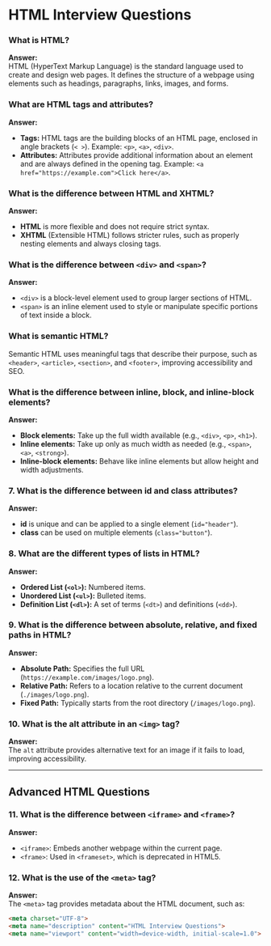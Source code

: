 # HTML Interview Questions

###  What is HTML?
**Answer:**  
HTML (HyperText Markup Language) is the standard language used to create and design web pages. It defines the structure of a webpage using elements such as headings, paragraphs, links, images, and forms.

###  What are HTML tags and attributes?
**Answer:**  
- **Tags:** HTML tags are the building blocks of an HTML page, enclosed in angle brackets (`< >`). Example: `<p>`, `<a>`, `<div>`.
- **Attributes:** Attributes provide additional information about an element and are always defined in the opening tag. Example: `<a href="https://example.com">Click here</a>`.

###  What is the difference between HTML and XHTML?
**Answer:**  
- **HTML** is more flexible and does not require strict syntax.
- **XHTML** (Extensible HTML) follows stricter rules, such as properly nesting elements and always closing tags.

###  What is the difference between `<div>` and `<span>`?
**Answer:**  
- `<div>` is a block-level element used to group larger sections of HTML.
- `<span>` is an inline element used to style or manipulate specific portions of text inside a block.

###  What is semantic HTML?
Semantic HTML uses meaningful tags that describe their purpose, such as `<header>`, `<article>`, `<section>`, and `<footer>`, improving accessibility and SEO.


###  What is the difference between inline, block, and inline-block elements?
**Answer:**  
- **Block elements:** Take up the full width available (e.g., `<div>`, `<p>`, `<h1>`).
- **Inline elements:** Take up only as much width as needed (e.g., `<span>`, `<a>`, `<strong>`).
- **Inline-block elements:** Behave like inline elements but allow height and width adjustments.

### 7. What is the difference between id and class attributes?
**Answer:**  
- **id** is unique and can be applied to a single element (`id="header"`).
- **class** can be used on multiple elements (`class="button"`).

### 8. What are the different types of lists in HTML?
**Answer:**  
- **Ordered List (`<ol>`):** Numbered items.
- **Unordered List (`<ul>`):** Bulleted items.
- **Definition List (`<dl>`):** A set of terms (`<dt>`) and definitions (`<dd>`).

### 9. What is the difference between absolute, relative, and fixed paths in HTML?
**Answer:**  
- **Absolute Path:** Specifies the full URL (`https://example.com/images/logo.png`).
- **Relative Path:** Refers to a location relative to the current document (`./images/logo.png`).
- **Fixed Path:** Typically starts from the root directory (`/images/logo.png`).

### 10. What is the alt attribute in an `<img>` tag?
**Answer:**  
The `alt` attribute provides alternative text for an image if it fails to load, improving accessibility.

---

## Advanced HTML Questions

### 11. What is the difference between `<iframe>` and `<frame>`?
**Answer:**  
- `<iframe>`: Embeds another webpage within the current page.
- `<frame>`: Used in `<frameset>`, which is deprecated in HTML5.

### 12. What is the use of the `<meta>` tag?
**Answer:**  
The `<meta>` tag provides metadata about the HTML document, such as:
```html
<meta charset="UTF-8">
<meta name="description" content="HTML Interview Questions">
<meta name="viewport" content="width=device-width, initial-scale=1.0">
